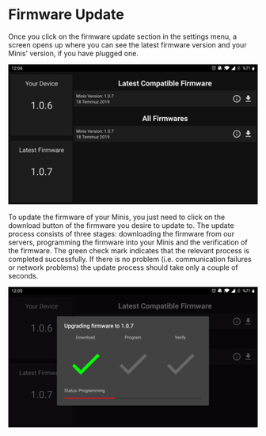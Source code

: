 # Firmware Update

Once you click on the firmware update section in the settings menu, a screen opens up where you can see the latest firmware version and your Minis' version, if you have plugged one.

![Firmware update section](../../../../.gitbook/assets/image%20%28187%29.png)

To update the firmware of your Minis, you just need to click on the download button of the firmware you desire to update to. The update process consists of three stages: downloading the firmware from our servers, programming the firmware into your Minis and the verification of the firmware. The green check mark indicates that the relevant process is completed successfully. If there is no problem \(i.e. communication failures or network problems\) the update process should take only a couple of seconds.

![Updating the firmware](../../../../.gitbook/assets/image%20%28118%29.png)



